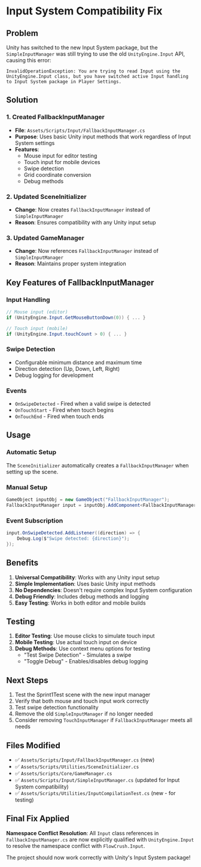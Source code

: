 # Input System Compatibility Fix

## Problem
Unity has switched to the new Input System package, but the `SimpleInputManager` was still trying to use the old `UnityEngine.Input` API, causing this error:

```
InvalidOperationException: You are trying to read Input using the UnityEngine.Input class, but you have switched active Input handling to Input System package in Player Settings.
```

## Solution

### 1. Created FallbackInputManager
- **File**: `Assets/Scripts/Input/FallbackInputManager.cs`
- **Purpose**: Uses basic Unity input methods that work regardless of Input System settings
- **Features**: 
  - Mouse input for editor testing
  - Touch input for mobile devices
  - Swipe detection
  - Grid coordinate conversion
  - Debug methods

### 2. Updated SceneInitializer
- **Change**: Now creates `FallbackInputManager` instead of `SimpleInputManager`
- **Reason**: Ensures compatibility with any Unity input setup

### 3. Updated GameManager
- **Change**: Now references `FallbackInputManager` instead of `SimpleInputManager`
- **Reason**: Maintains proper system integration

## Key Features of FallbackInputManager

### Input Handling
```csharp
// Mouse input (editor)
if (UnityEngine.Input.GetMouseButtonDown(0)) { ... }

// Touch input (mobile)
if (UnityEngine.Input.touchCount > 0) { ... }
```

### Swipe Detection
- Configurable minimum distance and maximum time
- Direction detection (Up, Down, Left, Right)
- Debug logging for development

### Events
- `OnSwipeDetected` - Fired when a valid swipe is detected
- `OnTouchStart` - Fired when touch begins
- `OnTouchEnd` - Fired when touch ends

## Usage

### Automatic Setup
The `SceneInitializer` automatically creates a `FallbackInputManager` when setting up the scene.

### Manual Setup
```csharp
GameObject inputObj = new GameObject("FallbackInputManager");
FallbackInputManager input = inputObj.AddComponent<FallbackInputManager>();
```

### Event Subscription
```csharp
input.OnSwipeDetected.AddListener((direction) => {
    Debug.Log($"Swipe detected: {direction}");
});
```

## Benefits

1. **Universal Compatibility**: Works with any Unity input setup
2. **Simple Implementation**: Uses basic Unity input methods
3. **No Dependencies**: Doesn't require complex Input System configuration
4. **Debug Friendly**: Includes debug methods and logging
5. **Easy Testing**: Works in both editor and mobile builds

## Testing

1. **Editor Testing**: Use mouse clicks to simulate touch input
2. **Mobile Testing**: Use actual touch input on device
3. **Debug Methods**: Use context menu options for testing
   - "Test Swipe Detection" - Simulates a swipe
   - "Toggle Debug" - Enables/disables debug logging

## Next Steps

1. Test the Sprint1Test scene with the new input manager
2. Verify that both mouse and touch input work correctly
3. Test swipe detection functionality
4. Remove the old `SimpleInputManager` if no longer needed
5. Consider removing `TouchInputManager` if `FallbackInputManager` meets all needs

## Files Modified

- ✅ `Assets/Scripts/Input/FallbackInputManager.cs` (new)
- ✅ `Assets/Scripts/Utilities/SceneInitializer.cs`
- ✅ `Assets/Scripts/Core/GameManager.cs`
- ✅ `Assets/Scripts/Input/SimpleInputManager.cs` (updated for Input System compatibility)
- ✅ `Assets/Scripts/Utilities/InputCompilationTest.cs` (new - for testing)

## Final Fix Applied

**Namespace Conflict Resolution**: All `Input` class references in `FallbackInputManager.cs` are now explicitly qualified with `UnityEngine.Input` to resolve the namespace conflict with `FlowCrush.Input`.

The project should now work correctly with Unity's Input System package! 